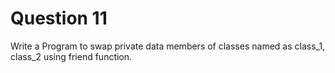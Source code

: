 Question 11
========

Write a Program to swap private data members of classes named as class_1, class_2 using friend function.
